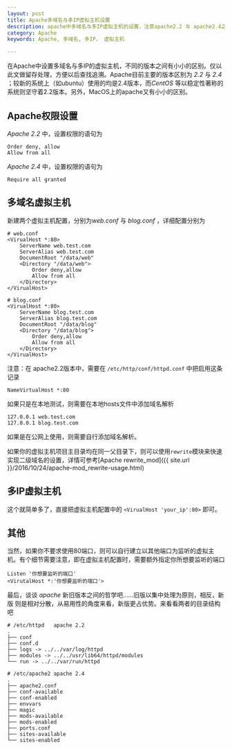 ```yaml
---
layout: post
title: Apache多域名与多IP虚拟主机设置
description: apache中多域名与多IP虚拟主机的设置，注意apache2.2 与 apache2.4之间的区别
category: Apache
keywords: Apache, 多域名, 多IP， 虚拟主机

---
```


在Apache中设置多域名与多IP的虚拟主机，不同的版本之间有小小的区别。仅以此文做留存处理，方便以后查找追溯。Apache目前主要的版本区别为 *2.2* 与 *2.4* ；较新的系统上（如ubuntu）使用的均是2.4版本，而*CentOS* 等以稳定性著称的系统则坚守着2.2版本。另外，MacOS上的apache又有小小的区别。

<!-- more -->          

## Apache权限设置

*Apache 2.2*  中，设置权限的语句为

```shell
Order deny, allow
Allow from all
```

*Apache 2.4* 中，设置权限的语句为

```shell
Require all granted
```

## 多域名虚拟主机

新建两个虚拟主机配置，分别为*web.conf* 与  *blog.conf* ，详细配置分别为

```shell
# web.conf
<VirualHost *:80>
	ServerName web.test.com
	ServerAlias web.test.com
	DocumentRoot "/data/web"
	<Directory "/data/web">
		Order deny,allow
		Allow from all
	</Directory>
</VirualHost>
```

```shell
# blog.conf
<VirualHost *:80>
	ServerName blog.test.com
	ServerAlias blog.test.com
	DocumentRoot "/data/blog"
	<Directory "/data/blog">
		Order deny,allow
		Allow from all
	</Directory>
</VirualHost>	
```

注意：在 apache2.2版本中，需要在 `/etc/http/conf/httpd.conf` 中把启用这条记录

```shell
NameVirtualHost *:80
```

如果只是在本地测试，则需要在本地hosts文件中添加域名解析

```shell
127.0.0.1 web.test.com
127.0.0.1 blog.test.com
```

如果是在公网上使用，则需要自行添加域名解析。

如果你的虚拟主机项目主目录均在同一父目录下，则可以使用`rewrite`模块来快速实现二级域名的设置，详情可参考[Apache rewrite_mod]({{ site.url }}/2016/10/24/apache-mod_rewrite-usage.html)

## 多IP虚拟主机

这个就简单多了，直接把虚拟主机配置中的 `<VirualHost 'your_ip':80>` 即可。

## 其他

当然，如果你不要求使用80端口，则可以自行建立以其他端口为监听的虚拟主机。有个细节需要注意，即在虚拟主机配置时，需要额外指定你所想要监听的端口

```shell
Listen '你想要监听的端口'
<VirutalHost *:'你想要监听的端口'>
```

最后，谈谈 *apache* 新旧版本之间的哲学吧……旧版以集中处理为原则，相反，新版 则是相对分散，从易用性的角度来看，新版更占优势。来看看两者的目录结构吧

```shell
# /etc/httpd   apache 2.2
.
├── conf
├── conf.d
├── logs -> ../../var/log/httpd
├── modules -> ../../usr/lib64/httpd/modules
└── run -> ../../var/run/httpd
```

```shell
# /etc/apache2 apache 2.4
.
├── apache2.conf
├── conf-available
├── conf-enabled
├── envvars
├── magic
├── mods-available
├── mods-enabled
├── ports.conf
├── sites-available
└── sites-enabled
```